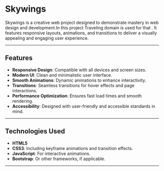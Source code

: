 # **Skywings**

Skywings is a creative web project designed to demonstrate mastery in web design and development.In this project Traveling domain is used for that . It features responsive layouts, animations, and transitions to deliver a visually appealing and engaging user experience.

---

## **Features**
- **Responsive Design**: Compatible with all devices and screen sizes.
- **Modern UI**: Clean and minimalistic user interface.
- **Smooth Animations**: Dynamic animations to enhance interactivity.
- **Transitions**: Seamless transitions for hover effects and page interactions.
- **Performance Optimization**: Ensures fast load times and smooth rendering.
- **Accessibility**: Designed with user-friendly and accessible standards in mind.

---

## **Technologies Used**
- **HTML5**
- **CSS3**: Including keyframe animations and transition effects.
- **JavaScript**: For interactive animations.
- **Bootstrap**: Or other frameworks, if applicable.

---
